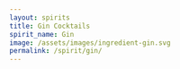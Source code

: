 ```yaml
---
layout: spirits
title: Gin Cocktails
spirit_name: Gin
image: /assets/images/ingredient-gin.svg
permalink: /spirit/gin/
---
```

